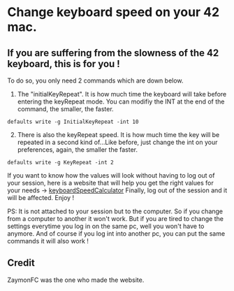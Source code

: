 # Change keyboard speed on your 42 mac.

## If you are suffering from the slowness of the 42 keyboard, this is for you !

To do so, you only need 2 commands which are down below. 

1. The "initialKeyRepeat". It is how much time the keyboard will take before entering the keyRepeat mode. You can modifiy the INT at the end of the command, the smaller, the faster.
```
defaults write -g InitialKeyRepeat -int 10
```

2. There is also the keyRepeat speed. It is how much time the key will be repeated in a second kind of...Like before, just change the int on your preferences, again, the smaller the faster.
```
defaults write -g KeyRepeat -int 2
```

If you want to know how the values will look without having to log out of your session, here is a website that will help you get the right values for your needs -> [keyboardSpeedCalculator](https://mac-key-repeat.zaymon.dev/)
Finally, log out of the session and it will be affected. Enjoy !

PS: It is not attached to your session but to the computer. So if you change from a computer to another it won't work. But if you are tired to change the settings everytime you log in on the same pc, well you won't have to anymore. 
And of course if you log int into another pc, you can put the same commands it will also work !

## Credit
ZaymonFC was the one who made the website.
